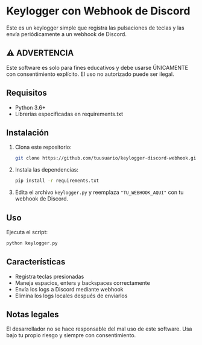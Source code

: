 # Keylogger con Webhook de Discord

Este es un keylogger simple que registra las pulsaciones de teclas y las envía periódicamente a un webhook de Discord.

## ⚠️ ADVERTENCIA
Este software es solo para fines educativos y debe usarse ÚNICAMENTE con consentimiento explícito. El uso no autorizado puede ser ilegal.

## Requisitos
- Python 3.6+
- Librerías especificadas en requirements.txt

## Instalación
1. Clona este repositorio:
   ```bash
   git clone https://github.com/tuusuario/keylogger-discord-webhook.git
   ```
2. Instala las dependencias:
   ```bash
   pip install -r requirements.txt
   ```
3. Edita el archivo `keylogger.py` y reemplaza `"TU_WEBHOOK_AQUI"` con tu webhook de Discord.

## Uso
Ejecuta el script:
```bash
python keylogger.py
```

## Características
- Registra teclas presionadas
- Maneja espacios, enters y backspaces correctamente
- Envía los logs a Discord mediante webhook
- Elimina los logs locales después de enviarlos

## Notas legales
El desarrollador no se hace responsable del mal uso de este software. Usa bajo tu propio riesgo y siempre con consentimiento.
```
